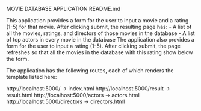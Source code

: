 

MOVIE DATABASE APPLICATION README.md

This application provides a form for the user to input a movie and a rating (1-5) for that movie. After clicking submit, the resulting page has: 
	- A list of all the movies, ratings, and directors of those movies in the database
	- A list of top actors in every movie in the database
The application also provides a form for the user to input a rating (1-5). After clicking submit, the page refreshes so that all the movies in the database with this rating show below the form. 


The application has the following routes, each of which renders the template listed here:

http://localhost:5000/ -> index.html
http://localhost:5000/result -> result.html
http://localhost:5000/actors -> actors.html
http://localhost:5000/directors -> directors.html
